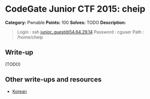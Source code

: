 # CodeGate Junior CTF 2015: cheip

**Category:** Pwnable
**Points:** 100
**Solves:** TODO
**Description:** 

> Login : ssh junior_guest@54.64.29.14
> Password : cguser
> Path : /home/cheip

## Write-up

(TODO)

## Other write-ups and resources

* [Korean](http://err0rless313.tistory.com/entry/CODEGATE-2015-JUNIOR-%EC%98%88%EC%84%A0-WRITE-UP)